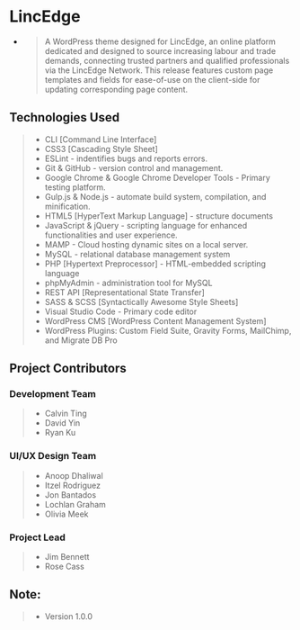 # LincEdge 
* > A WordPress theme designed for LincEdge, an online platform dedicated and designed to source increasing labour and trade demands, connecting trusted partners and qualified professionals via the LincEdge Network. This release features custom page templates and fields for ease-of-use on the client-side for updating corresponding page content.

## Technologies Used 
> * CLI [Command Line Interface]
> * CSS3 [Cascading Style Sheet] 
> * ESLint - indentifies bugs and reports errors.
> * Git & GitHub - version control and management.
> * Google Chrome & Google Chrome Developer Tools - Primary testing platform.
> * Gulp.js & Node.js - automate build system, compilation, and minification.
> * HTML5 [HyperText Markup Language] - structure documents 
> * JavaScript & jQuery - scripting language for enhanced functionalities and user experience.
> * MAMP - Cloud hosting dynamic sites on a local server.
> * MySQL - relational database management system
> * PHP [Hypertext Preprocessor] - HTML-embedded scripting language
> * phpMyAdmin - administration tool for MySQL 
> * REST API [Representational State Transfer]
> * SASS & SCSS [Syntactically Awesome Style Sheets]
> * Visual Studio Code - Primary code editor
> * WordPress CMS [WordPress Content Management System]
> * WordPress Plugins: Custom Field Suite, Gravity Forms, MailChimp, and Migrate DB Pro

## Project Contributors
### Development Team
> * Calvin Ting
> * David Yin
> * Ryan Ku

### UI/UX Design Team
> * Anoop Dhaliwal
> * Itzel Rodriguez
> * Jon Bantados
> * Lochlan Graham
> * Olivia Meek

### Project Lead
> * Jim Bennett
> * Rose Cass

## Note:
> * Version 1.0.0
